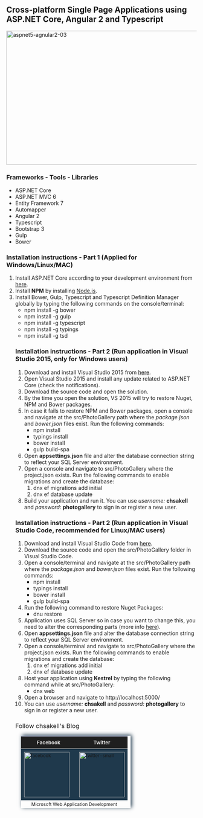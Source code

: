 <h2>Cross-platform Single Page Applications using ASP.NET Core, Angular 2 and Typescript</h2>

<a href="http://wp.me/p3mRWu-11L" rel="attachment wp-att-3961" target="_blank"><img src="https://chsakell.files.wordpress.com/2015/12/aspnet5-agnular2-03.png?w=700&amp;h=355" alt="aspnet5-agnular2-03" width="700" height="355" class="alignnone size-full wp-image-3961"></a>

<h3>Frameworks - Tools - Libraries</h3>
<ul>
<li>ASP.NET Core</li>
<li>ASP.NET MVC 6</li>
<li>Entity Framework 7</li>
<li>Automapper</li>
<li>Angular 2</li>
<li>Typescript</li>
<li>Bootstrap 3</li>
<li>Gulp</li>
<li>Bower</li>
</ul>

<h3>Installation instructions - Part 1 (Applied for Windows/Linux/MAC)</h3>
<ol>
<li>Install ASP.NET Core according to your development environment from <a href="http://docs.asp.net/en/latest/getting-started/index.html" target="_blank">here</a>.</li>
<li>Install <strong>NPM</strong> by installing <a href="https://nodejs.org/en/" target="_blank">Node.js</a>.</li>
<li>Install Bower, Gulp, Typescript and Typescript Definition Manager globally by typing the following commands on the console/terminal:
<ul>
<li>npm install -g bower</li>
<li>npm install -g gulp</li>
<li>npm install -g typescript</li>
<li>npm install -g typings</li>
<li>npm install -g tsd</li>
</ul>
</li>

<h3>Installation instructions - Part 2 (Run application in Visual Studio 2015, only for Windows users)</h3>
<ol>
<li>Download and install Visual Studio 2015 from <a href="https://www.visualstudio.com/en-us/downloads/download-visual-studio-vs.aspx" target="_blank">here</a>.</li>
<li>Open Visual Studio 2015 and install any update related to ASP.NET Core (check the notifications).</li>
<li>Download the source code and open the solution.</li>
<li>By the time you open the solution, VS 2015 will try to restore Nuget, NPM and Bower packages.</li>
<li>In case it fails to restore NPM and Bower packages, open a console and navigate at the src/PhotoGallery path where the <i>package.json</i> and <i>bower.json</i> files exist. Run the following commands:
<ul>
<li>npm install</li>
<li>typings install</li>
<li>bower install</li>
<li>gulp build-spa</li>
</ul>
</li>
<li>Open <strong>appsettings.json</strong> file and alter the database connection string to reflect your SQL Server environment.</li>
<li>Open a console and navigate to src/PhotoGallery where the project.json exists. Run the following commands to enable migrations and create the database:
<ol>
<li>dnx ef migrations add initial</li>
<li>dnx ef database update</li>
</ol>
</li>
<li>Build your application and run it. You can use <i>username:</i> <strong>chsakell</strong> and <i>password:</i> <strong>photogallery</strong> to sign in or register a new user.</li>
</ol>

<h3>Installation instructions - Part 2 (Run application in Visual Studio Code, recommended for Linux/MAC users)</h3>
<ol>
<li>Download and install Visual Studio Code from <a href="https://www.visualstudio.com/en-us/downloads/download-visual-studio-vs.aspx" target="_blank">here</a>.</li>
<li>Download the source code and open the src/PhotoGallery folder in Visual Studio Code.</li>
<li>Open a console/terminal and navigate at the src/PhotoGallery path where the <i>package.json</i> and <i>bower.json</i> files exist. Run the following commands:
<ul>
<li>npm install</li>
<li>typings install</li>
<li>bower install</li>
<li>gulp build-spa</li>
</ul>
</li>
<li>Run the following command to restore Nuget Packages:
<ul>
<li>dnu restore</li>
</ul>
</li>
<li>Application uses SQL Server so in case you want to change this, you need to alter the corresponding parts (more info <a href="https://github.com/chsakell/aspnet5-angular2-typescript/issues/3" target="_blank">here</a>).</li>
<li>Open <strong>appsettings.json</strong> file and alter the database connection string to reflect your SQL Server environment.</li>
<li>Open a console/terminal and navigate to src/PhotoGallery where the project.json exists. Run the following commands to enable migrations and create the database:
<ol>
<li>dnx ef migrations add initial</li>
<li>dnx ef database update</li>
</ol>
</li>
<li>Host your application using <strong>Kestrel</strong> by typing the following command while at src/PhotoGallery:
<ul>
<li>dnx web</li>
</ul>
</li>
<li>Open a browser and navigate to http://localhost:5000/</li>
<li>You can use <i>username:</i> <strong>chsakell</strong> and <i>password:</i> <strong>photogallery</strong> to sign in or register a new user.</li>
</ol>

<h3 style="font-weight:normal;">Follow chsakell's Blog</h3>
<table id="gradient-style" style="box-shadow:3px -2px 10px #1F394C;font-size:12px;margin:15px;width:290px;text-align:left;border-collapse:collapse;" summary="">
<thead>
<tr>
<th style="width:130px;font-size:13px;font-weight:bold;padding:8px;background:#1F1F1F repeat-x;border-top:2px solid #d3ddff;border-bottom:1px solid #fff;color:#E0E0E0;" align="center" scope="col">Facebook</th>
<th style="font-size:13px;font-weight:bold;padding:8px;background:#1F1F1F repeat-x;border-top:2px solid #d3ddff;border-bottom:1px solid #fff;color:#E0E0E0;" align="center" scope="col">Twitter</th>
</tr>
</thead>
<tfoot>
<tr>
<td colspan="4" style="text-align:center;">Microsoft Web Application Development</td>
</tr>
</tfoot>
<tbody>
<tr>
<td style="padding:8px;border-bottom:1px solid #fff;color:#FFA500;border-top:1px solid #fff;background:#1F394C repeat-x;">
<a href="https://www.facebook.com/chsakells.blog" target="_blank"><img src="https://chsakell.files.wordpress.com/2015/08/facebook.png?w=120&amp;h=120&amp;crop=1" alt="facebook" width="120" height="120" class="alignnone size-opti-archive wp-image-3578"></a>
</td>
<td style="padding:8px;border-bottom:1px solid #fff;color:#FFA500;border-top:1px solid #fff;background:#1F394C repeat-x;">
<a href="https://twitter.com/chsakellsBlog" target="_blank"><img src="https://chsakell.files.wordpress.com/2015/08/twitter-small.png?w=120&amp;h=120&amp;crop=1" alt="twitter-small" width="120" height="120" class="alignnone size-opti-archive wp-image-3583"></a>
</td>
</tr>
</tbody>
</table>
